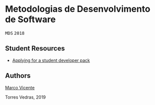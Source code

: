 # Metodologias de Desenvolvimento de Software
<kbd>M</kbd><kbd>D</kbd><kbd>S</kbd>    <kbd>2</kbd><kbd>0</kbd><kbd>1</kbd><kbd>8</kbd>


## Student Resources 
* [Applying for a student developer pack](https://help.github.com/en/articles/applying-for-a-student-developer-pack)

## Authors 
[Marco Vicente](https://scholar.google.com/citations?user=uKVB2XgAAAAJ&hl=en&oi=sra)

Torres Vedras, 2019
